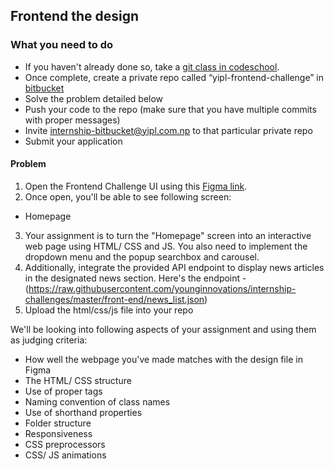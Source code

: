 ## Frontend the design

### What you need to do

* If you haven't already done so, take a [git class in codeschool](https://www.simplilearn.com/learn-git-basics-skillup).
* Once complete, create a private repo called “yipl-frontend-challenge” in [bitbucket](https://bitbucket.org)
* Solve the problem detailed below
* Push your code to the repo (make sure that you have multiple commits with proper messages) 
* Invite internship-bitbucket@yipl.com.np to that particular private repo
* Submit your application

#### Problem

1.  Open the Frontend Challenge UI using this [Figma link](https://www.figma.com/file/XRnfVIsxJLoyJIzuUqQto0/Internship-Test---Frontend?type=design&node-id=0-1&mode=design).
2. Once open, you'll  be able to see following screen: 
 - Homepage
3. Your assignment is to turn the "Homepage" screen into an interactive web page using HTML/ CSS and JS. You also need to implement the dropdown menu and the popup searchbox and carousel.
4. Additionally, integrate the provided API endpoint to display news articles in the designated news section. Here's the endpoint - (https://raw.githubusercontent.com/younginnovations/internship-challenges/master/front-end/news_list.json)
5. Upload the html/css/js file into your repo

We'll be looking into following aspects of your assignment and using them as judging criteria:
- How well the webpage you've made matches with the design file in Figma
- The HTML/ CSS structure 
- Use of proper tags
- Naming convention of class names
- Use of shorthand properties
- Folder structure
- Responsiveness
- CSS preprocessors 
- CSS/ JS animations 
